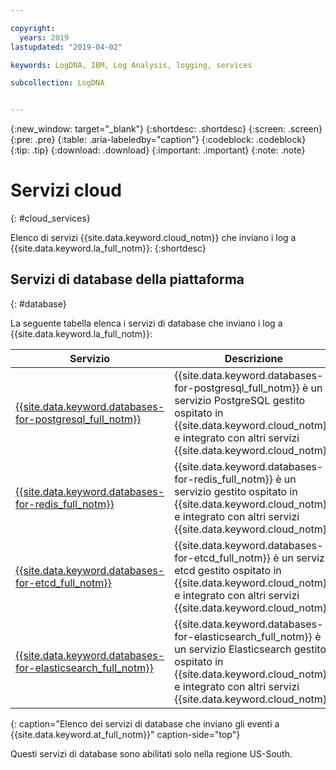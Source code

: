 ```yaml
---

copyright:
  years: 2019
lastupdated: "2019-04-02"

keywords: LogDNA, IBM, Log Analysis, logging, services

subcollection: LogDNA


---
```


{:new_window: target="_blank"}
{:shortdesc: .shortdesc}
{:screen: .screen}
{:pre: .pre}
{:table: .aria-labeledby="caption"}
{:codeblock: .codeblock}
{:tip: .tip}
{:download: .download}
{:important: .important}
{:note: .note}


# Servizi cloud
{: #cloud_services}

Elenco di servizi {{site.data.keyword.cloud_notm}} che inviano i log a {{site.data.keyword.la_full_notm}}:
{:shortdesc}


## Servizi di database della piattaforma
{: #database}

La seguente tabella elenca i servizi di database che inviano i log a {{site.data.keyword.la_full_notm}}:

| Servizio     | Descrizione | 
|-------------|-------------|
| [{{site.data.keyword.databases-for-postgresql_full_notm}}](/docs/services/databases-for-postgresql?topic=databases-for-postgresql-about#about) | {{site.data.keyword.databases-for-postgresql_full_notm}} è un servizio PostgreSQL gestito ospitato in {{site.data.keyword.cloud_notm}} e integrato con altri servizi {{site.data.keyword.cloud_notm}}. |
| [{{site.data.keyword.databases-for-redis_full_notm}}](/docs/services/databases-for-redis?topic=databases-for-redis-about#about-databases-for-redis) | {{site.data.keyword.databases-for-redis_full_notm}} è un servizio gestito ospitato in {{site.data.keyword.cloud_notm}} e integrato con altri servizi {{site.data.keyword.cloud_notm}}. |
| [{{site.data.keyword.databases-for-etcd_full_notm}}](/docs/services/databases-for-etcd?topic=databases-for-etcd-about#about-databases-for-etcd) | {{site.data.keyword.databases-for-etcd_full_notm}} è un servizio etcd gestito ospitato in {{site.data.keyword.cloud_notm}} e integrato con altri servizi {{site.data.keyword.cloud_notm}}. |
| [{{site.data.keyword.databases-for-elasticsearch_full_notm}}](/docs/services/databases-for-elasticsearch?topic=databases-for-elasticsearch-about#about-databases-for-elasticsearch) | {{site.data.keyword.databases-for-elasticsearch_full_notm}} è un servizio Elasticsearch gestito ospitato in {{site.data.keyword.cloud_notm}} e integrato con altri servizi {{site.data.keyword.cloud_notm}}. |
{: caption="Elenco dei servizi di database che inviano gli eventi a {{site.data.keyword.at_full_notm}}" caption-side="top"} 

Questi servizi di database sono abilitati solo nella regione US-South. 

